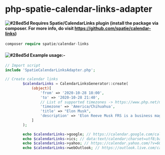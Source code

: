 # php-spatie-calendar-links-adapter

#### ![#28ed5d](https://via.placeholder.com/15/28ed5d/000000?text=+) Requires Spatie/CalendarLinks plugin (install the package via composer. For more info, do visit https://github.com/spatie/calendar-links)
```php
composer require spatie/calendar-links
```
#### ![#28ed5d](https://via.placeholder.com/15/28ed5d/000000?text=+) Example usage:-
```php
// Import script
include 'SpatieCalendarLinksAdapter.php';

// Create calendar links
        $calendarLinks = CalendarLinksGenerator::create(
            (object)[
                'from' => '2020-10-28 18:00',
                'to' => '2020-10-28 21:40',
                // List of supported timezones -> https://www.php.net/manual/en/timezones.php
                'timezone' => 'America/Chihuahua',
                'title' => "Elon Musk",
                'description' => 'Elon Reeve Musk FRS is a business magnate, industrial designer, engineer, and philanthropist. He is the founder, CEO, CTO and chief designer of SpaceX; early investor, CEO and product architect of Tesla, Inc.<br>For more information, please visit our website <a href="https://en.wikipedia.org/wiki/Elon_Musk">here</a>.',
            ]
        );
        
        echo $calendarLinks->google; // https://calendar.google.com/calendar/render?action=TEMPLATE&dates=20200929...
        echo $calendarLinks->ics; // data:text/calendar;charset=utf8;base64,QkVHSU46VkNBTEVOREFS...
        echo $calendarLinks->yahoo; // https://calendar.yahoo.com/?v=60&view=d&type=20&st=202009...
        echo $calendarLinks->webOutlook; // https://outlook.live.com/calendar/deeplink/compose?path=/calendar/action/compos...
```
